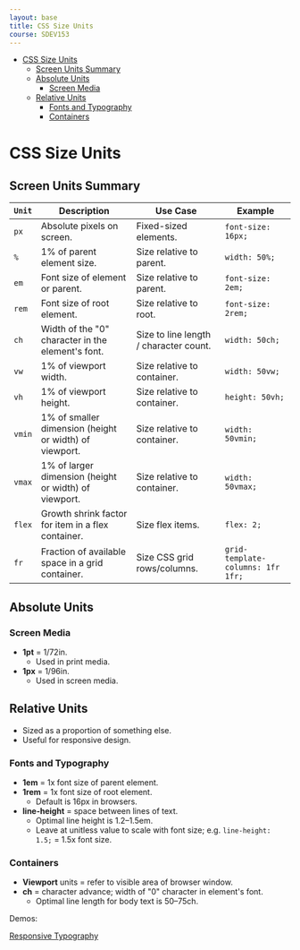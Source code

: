 ```yaml
---
layout: base
title: CSS Size Units
course: SDEV153
---
```


- [CSS Size Units](#css-size-units)
  - [Screen Units Summary](#screen-units-summary)
  - [Absolute Units](#absolute-units)
    - [Screen Media](#screen-media)
  - [Relative Units](#relative-units)
    - [Fonts and Typography](#fonts-and-typography)
    - [Containers](#containers)

# CSS Size Units

## Screen Units Summary

| `Unit` | Description                                            | Use Case                               | Example                           |
| ------ | ------------------------------------------------------ | -------------------------------------- | --------------------------------- |
| `px`   | Absolute pixels on screen.                             | Fixed-sized elements.                  | `font-size: 16px;`                |
| `%`    | 1% of parent element size.                             | Size relative to parent.               | `width: 50%;`                     |
| `em`   | Font size of element or parent.                        | Size relative to parent.               | `font-size: 2em;`                 |
| `rem`  | Font size of root element.                             | Size relative to root.                 | `font-size: 2rem;`                |
| `ch`   | Width of the "0" character in the element's font.      | Size to line length / character count. | `width: 50ch;`                    |
| `vw`   | 1% of viewport width.                                  | Size relative to container.            | `width: 50vw;`                    |
| `vh`   | 1% of viewport height.                                 | Size relative to container.            | `height: 50vh;`                   |
| `vmin` | 1% of smaller dimension (height or width) of viewport. | Size relative to container.            | `width: 50vmin;`                  |
| `vmax` | 1% of larger dimension (height or width) of viewport.  | Size relative to container.            | `width: 50vmax;`                  |
| `flex` | Growth shrink factor for item in a flex container.     | Size flex items.                       | `flex: 2;`                        |
| `fr`   | Fraction of available space in a grid container.       | Size CSS grid rows/columns.            | `grid-template-columns: 1fr 1fr;` |

## Absolute Units

### Screen Media

- **1pt** = 1/72in.
  - Used in print media.
- **1px** = 1/96in.
  - Used in screen media.

## Relative Units

- Sized as a proportion of something else.
- Useful for responsive design.

### Fonts and Typography

- **1em** = 1x font size of parent element.
- **1rem** = 1x font size of root element.
  - Default is 16px in browsers.
- **line-height** = space between lines of text.
  - Optimal line height is 1.2–1.5em.
  - Leave at unitless value to scale with font size; e.g. `line-height: 1.5;` = 1.5x font size.

### Containers

- **Viewport** units = refer to visible area of browser window.
- **ch** = character advance; width of "0" character in element's font.
  - Optimal line length for body text is 50–75ch.

<p class="demo">Demos:</p>

[Responsive Typography](https://codepen.io/Mike-Jovanovich/pen/wvNxarX)
